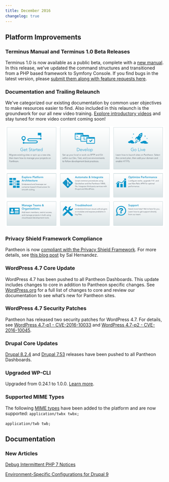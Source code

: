 ```yaml
---
title: December 2016
changelog: true
---
```

## Platform Improvements
### Terminus Manual and Terminus 1.0 Beta Releases
Terminus 1.0 is now available as a public beta, complete with a [new manual](/terminus). In this release, we’ve updated the command structures and transitioned from a PHP based framework to Symfony Console. If you find bugs in the latest version, please [submit them along with feature requests here](https://github.com/pantheon-systems/terminus/issues/new?mkt_tok=eyJpIjoiTjJRMk1qRmpNbU5tWm1NMyIsInQiOiJMdzVaRGFCbXY5bEJHa2h4NE5FNlFiejBGdkxNZTFxUGphMUwxWXVocitoRTJoZUlDQVhlUnNaUDlWTjh1ZU5waU1tT3R2OHYzVGk3K2c4SnFzWWJBVm9KdUNSbzNXMFVwR1BIbGt2OUFoUTR1UkN5Q21rc0dUSEh5amo5WHlGaiJ9).

### Documentation and Trailing Relaunch
We've categorized our existing documentation by common user objectives to make resources easier to find. Also included in this relaunch is the groundwork for our all new video training. [Explore introductory videos](https://pantheon.io/docs) and stay tuned for more video content coming soon!

![New Docs](../images/docs-relaunch.png)


### Privacy Shield Framework Compliance
Pantheon is now [compliant with the Privacy Shield Framework](https://www.privacyshield.gov/participant?id=a2zt0000000TP2CAAW). For more details, see [this blog post](https://pantheon.io/blog/announcing-privacy-shield-framework-compliance) by Sal Hernandez.

### WordPress 4.7 Core Update
WordPress 4.7 has been pushed to all Pantheon Dashboards. This update includes changes to core in addition to Pantheon specific changes. See [WordPress.org](https://wordpress.org/news/2016/12/vaughan/) for a full list of changes to core and review our documentation to see what’s new for Pantheon sites.


### WordPress 4.7 Security Patches
Pantheon has released two security patches for WordPress 4.7. For details, see [WordPress 4.7-p1 - CVE-2016-10033](https://status.pantheon.io/incidents/46rscpq4jk4j) and [WordPress 4.7-p2 - CVE-2016-10045](https://status.pantheon.io/incidents/hbxq7ht52jm0).

### Drupal Core Updates
[Drupal 8.2.4](https://www.drupal.org/project/drupal/releases/8.2.4) and [Drupal 7.53](https://www.drupal.org/project/drupal/releases/7.53) releases have been pushed to all Pantheon Dashboards.

### Upgraded WP-CLI
Upgraded from 0.24.1 to 1.0.0. [Learn more](https://make.wordpress.org/cli/2016/11/29/version-1-0-0/).

### Supported MIME Types
The following [MIME types](/mime-types) have been added to the platform and are now supported:
`application/twbx twbx;`

`application/twb twb;`

## Documentation

### New Articles

[Debug Intermittent PHP 7 Notices](/deprecated-constructor-notices)

[Environment-Specific Configurations for Drupal 9](/environment-specific-config-d9)
